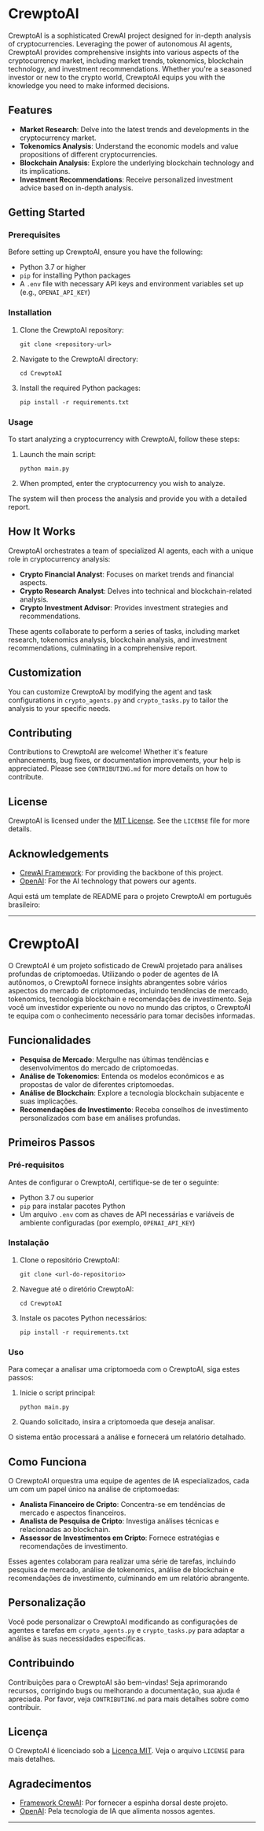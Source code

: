 # CrewptoAI

CrewptoAI is a sophisticated CrewAI project designed for in-depth analysis of cryptocurrencies. Leveraging the power of autonomous AI agents, CrewptoAI provides comprehensive insights into various aspects of the cryptocurrency market, including market trends, tokenomics, blockchain technology, and investment recommendations. Whether you're a seasoned investor or new to the crypto world, CrewptoAI equips you with the knowledge you need to make informed decisions.

## Features

- **Market Research**: Delve into the latest trends and developments in the cryptocurrency market.
- **Tokenomics Analysis**: Understand the economic models and value propositions of different cryptocurrencies.
- **Blockchain Analysis**: Explore the underlying blockchain technology and its implications.
- **Investment Recommendations**: Receive personalized investment advice based on in-depth analysis.

## Getting Started

### Prerequisites

Before setting up CrewptoAI, ensure you have the following:

- Python 3.7 or higher
- `pip` for installing Python packages
- A `.env` file with necessary API keys and environment variables set up (e.g., `OPENAI_API_KEY`)

### Installation

1. Clone the CrewptoAI repository:
   ```
   git clone <repository-url>
   ```
2. Navigate to the CrewptoAI directory:
   ```
   cd CrewptoAI
   ```
3. Install the required Python packages:
   ```
   pip install -r requirements.txt
   ```

### Usage

To start analyzing a cryptocurrency with CrewptoAI, follow these steps:

1. Launch the main script:
   ```
   python main.py
   ```
2. When prompted, enter the cryptocurrency you wish to analyze.

The system will then process the analysis and provide you with a detailed report.

## How It Works

CrewptoAI orchestrates a team of specialized AI agents, each with a unique role in cryptocurrency analysis:

- **Crypto Financial Analyst**: Focuses on market trends and financial aspects.
- **Crypto Research Analyst**: Delves into technical and blockchain-related analysis.
- **Crypto Investment Advisor**: Provides investment strategies and recommendations.

These agents collaborate to perform a series of tasks, including market research, tokenomics analysis, blockchain analysis, and investment recommendations, culminating in a comprehensive report.

## Customization

You can customize CrewptoAI by modifying the agent and task configurations in `crypto_agents.py` and `crypto_tasks.py` to tailor the analysis to your specific needs.

## Contributing

Contributions to CrewptoAI are welcome! Whether it's feature enhancements, bug fixes, or documentation improvements, your help is appreciated. Please see `CONTRIBUTING.md` for more details on how to contribute.

## License

CrewptoAI is licensed under the [MIT License](LICENSE). See the `LICENSE` file for more details.

## Acknowledgements

- [CrewAI Framework](https://github.com/joaomdmoura/crewai): For providing the backbone of this project.
- [OpenAI](https://openai.com/): For the AI technology that powers our agents.

Aqui está um template de README para o projeto CrewptoAI em português brasileiro:

---
# CrewptoAI

O CrewptoAI é um projeto sofisticado de CrewAI projetado para análises profundas de criptomoedas. Utilizando o poder de agentes de IA autônomos, o CrewptoAI fornece insights abrangentes sobre vários aspectos do mercado de criptomoedas, incluindo tendências de mercado, tokenomics, tecnologia blockchain e recomendações de investimento. Seja você um investidor experiente ou novo no mundo das criptos, o CrewptoAI te equipa com o conhecimento necessário para tomar decisões informadas.

## Funcionalidades

- **Pesquisa de Mercado**: Mergulhe nas últimas tendências e desenvolvimentos do mercado de criptomoedas.
- **Análise de Tokenomics**: Entenda os modelos econômicos e as propostas de valor de diferentes criptomoedas.
- **Análise de Blockchain**: Explore a tecnologia blockchain subjacente e suas implicações.
- **Recomendações de Investimento**: Receba conselhos de investimento personalizados com base em análises profundas.

## Primeiros Passos

### Pré-requisitos

Antes de configurar o CrewptoAI, certifique-se de ter o seguinte:

- Python 3.7 ou superior
- `pip` para instalar pacotes Python
- Um arquivo `.env` com as chaves de API necessárias e variáveis de ambiente configuradas (por exemplo, `OPENAI_API_KEY`)

### Instalação

1. Clone o repositório CrewptoAI:
   ```
   git clone <url-do-repositorio>
   ```
2. Navegue até o diretório CrewptoAI:
   ```
   cd CrewptoAI
   ```
3. Instale os pacotes Python necessários:
   ```
   pip install -r requirements.txt
   ```

### Uso

Para começar a analisar uma criptomoeda com o CrewptoAI, siga estes passos:

1. Inicie o script principal:
   ```
   python main.py
   ```
2. Quando solicitado, insira a criptomoeda que deseja analisar.

O sistema então processará a análise e fornecerá um relatório detalhado.

## Como Funciona

O CrewptoAI orquestra uma equipe de agentes de IA especializados, cada um com um papel único na análise de criptomoedas:

- **Analista Financeiro de Cripto**: Concentra-se em tendências de mercado e aspectos financeiros.
- **Analista de Pesquisa de Cripto**: Investiga análises técnicas e relacionadas ao blockchain.
- **Assessor de Investimentos em Cripto**: Fornece estratégias e recomendações de investimento.

Esses agentes colaboram para realizar uma série de tarefas, incluindo pesquisa de mercado, análise de tokenomics, análise de blockchain e recomendações de investimento, culminando em um relatório abrangente.

## Personalização

Você pode personalizar o CrewptoAI modificando as configurações de agentes e tarefas em `crypto_agents.py` e `crypto_tasks.py` para adaptar a análise às suas necessidades específicas.

## Contribuindo

Contribuições para o CrewptoAI são bem-vindas! Seja aprimorando recursos, corrigindo bugs ou melhorando a documentação, sua ajuda é apreciada. Por favor, veja `CONTRIBUTING.md` para mais detalhes sobre como contribuir.

## Licença

O CrewptoAI é licenciado sob a [Licença MIT](LICENSE). Veja o arquivo `LICENSE` para mais detalhes.

## Agradecimentos

- [Framework CrewAI](https://github.com/joaomdmoura/crewai): Por fornecer a espinha dorsal deste projeto.
- [OpenAI](https://openai.com/): Pela tecnologia de IA que alimenta nossos agentes.

---
